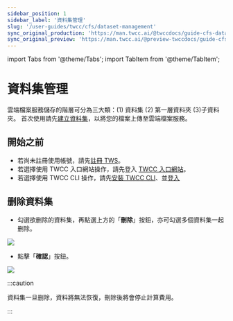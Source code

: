 ```yaml
---
sidebar_position: 1
sidebar_label: '資料集管理'
slug: '/user-guides/twcc/cfs/dataset-management'
sync_original_production: 'https://man.twcc.ai/@twccdocs/guide-cfs-dataset-mngmnt-zh' 
sync_original_preview: 'https://man.twcc.ai/@preview-twccdocs/guide-cfs-dataset-mngmnt-zh'
---
```


import Tabs from '@theme/Tabs';
import TabItem from '@theme/TabItem';

# 資料集管理

雲端檔案服務儲存的階層可分為三大類：(1) 資料集 (2) 第一層資料夾 (3)子資料夾。
首次使用請先[建立資料集](/user-guides/twcc/cfs/manage-datasets/create-datasets.md)，以將您的檔案上傳至雲端檔案服務。

## 開始之前

- 若尚未註冊使用帳號，請先[註冊 TWS](https://tws.twcc.ai/)。
- 若選擇使用 TWCC 入口網站操作，請先登入 [TWCC 入口網站](https://tws.twcc.ai/)。
- 若選擇使用 TWCC CLI 操作，請先<a href="https://github.com/twcc/TWCC-CLI" target="_blank"><ins>安裝 TWCC CLI</ins></a>、並<a href="https://github.com/twcc/TWCC-CLI" target="_blank"><ins>登入</ins></a>


## 删除資料集


* 勾選欲删除的資料集，再點選上方的「**刪除**」按鈕，亦可勾選多個資料集一起删除。

![](https://cos.twcc.ai/SYS-MANUAL/uploads/upload_5fc0a31f1f0b557438e805cc26618777.png)

* 點擊「**確認**」按鈕。

![](https://cos.twcc.ai/SYS-MANUAL/uploads/upload_398409bf3687ab6faabb2f99e88c9a10.png)

:::caution

資料集一旦删除，資料將無法恢復，刪除後將會停止計算費用。

:::
